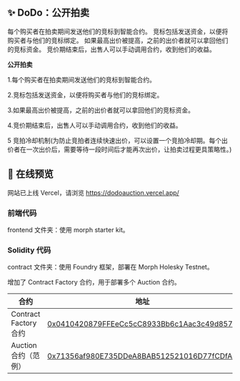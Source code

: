 ## ✨ DoDo：公开拍卖

每个购买者在拍卖期间发送他们的竞标到智能合约。 竞标包括发送资金，以便将购买者与他们的竞标绑定。 如果最高出价被提高，之前的出价者就可以拿回他们的竞标资金。 竞价期结束后，出售人可以手动调用合约，收到他们的收益。

**公开拍卖**

1.每个购买者在拍卖期间发送他们的竞标到智能合约。

2.竞标包括发送资金，以便将购买者与他们的竞标绑定。

3.如果最高出价被提高，之前的出价者就可以拿回他们的竞标资金。

4.竞价期结束后，出售人可以手动调用合约，收到他们的收益。

5 竞拍冷却机制(为防止竞拍者连续快速出价，可以设置一个竞拍冷却期。每个出价者在一次出价后，需要等待一段时间后才能再次出价，让拍卖过程更具策略性。)

## 🚀 在线预览

网站已上线 Vercel，请浏览 https://dodoauction.vercel.app/

### 前端代码

frontend 文件夹：使用 morph starter kit。

### Solidity 代码

contract 文件夹：使用 Foundry 框架，部署在 Morph Holesky Testnet。

增加了 Contract Factory 合约，用于部署多个 Auction 合约。

| 合约                  | 地址                                                                                                                                              |
| --------------------- | ------------------------------------------------------------------------------------------------------------------------------------------------- |
| Contract Factory 合约 | [0x0410420879FFEeCc5cC8933Bb6c1Aac3c49d857c](https://explorer-holesky.morphl2.io/address/0x0410420879FFEeCc5cC8933Bb6c1Aac3c49d857c?tab=contract) |
| Auction 合约（范例）  | [0x71356af980E735DDeA8BAB512521016D77fCDfAA](https://explorer-holesky.morphl2.io/address/0x71356af980E735DDeA8BAB512521016D77fCDfAA?tab=contract) |
